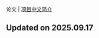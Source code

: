 论文 | [项目中文简介](https://github.com/LJoson/arXiv_daily/blob/main/README_zh-CN.md)

## Updated on 2025.09.17

